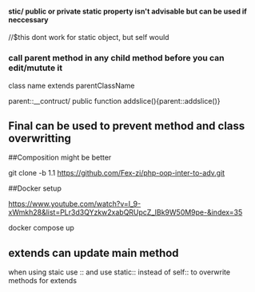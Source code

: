 #### stic/ public or private static property isn't advisable but can be used if neccessary

//$this dont work for static object, but self would

### call parent method in any child method before you can edit/mutute it

class name extends parentClassName

parent::\_\_contruct/ public function addslice(){parent::addslice()}

## Final can be used to prevent method and class overwritting

##Composition might be better

git clone -b 1.1 https://github.com/Fex-zi/php-oop-inter-to-adv.git

##Docker setup

https://www.youtube.com/watch?v=I_9-xWmkh28&list=PLr3d3QYzkw2xabQRUpcZ_IBk9W50M9pe-&index=35

docker compose up

## extends can update main method

when using staic use :: and use static:: instead of self:: to overwrite methods for extends
